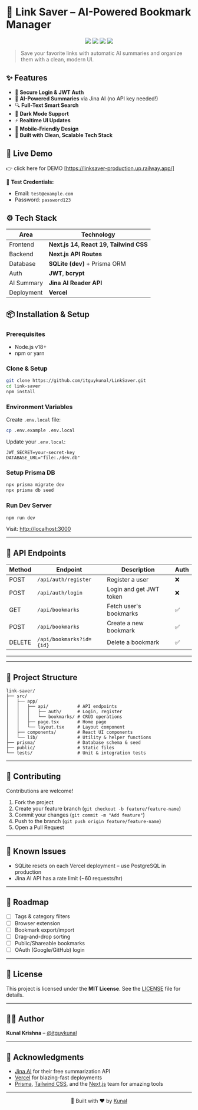 # 🔖 Link Saver – AI-Powered Bookmark Manager

<div align="center">
  <img src="https://img.shields.io/badge/Next.js-14-black?style=for-the-badge&logo=next.js" />
  <img src="https://img.shields.io/badge/React-19-61DAFB?style=for-the-badge&logo=react" />
  <img src="https://img.shields.io/badge/Tailwind-3.4-38B2AC?style=for-the-badge&logo=tailwind-css" />
  <img src="https://img.shields.io/badge/Prisma-ORM-2D3748?style=for-the-badge&logo=prisma" />
</div>

> Save your favorite links with automatic AI summaries and organize them with a clean, modern UI.

## ✨ Features

- 🔐 **Secure Login & JWT Auth**
- 🤖 **AI-Powered Summaries** via Jina AI (no API key needed!)
- 🔍 **Full-Text Smart Search**
- 🌙 **Dark Mode Support**
- ⚡ **Realtime UI Updates**
- 📱 **Mobile-Friendly Design**
- 🧠 **Built with Clean, Scalable Tech Stack**

## 🚀 Live Demo

👉 click here for DEMO [https://linksaver-production.up.railway.app/]

🧪 **Test Credentials:**
- Email: `test@example.com`
- Password: `password123`


## ⚙️ Tech Stack

| Area         | Technology                  |
|--------------|-----------------------------|
| Frontend     | **Next.js 14**, **React 19**, **Tailwind CSS** |
| Backend      | **Next.js API Routes**      |
| Database     | **SQLite (dev)** + Prisma ORM |
| Auth         | **JWT**, **bcrypt**         |
| AI Summary   | **Jina AI Reader API**      |
| Deployment   | **Vercel**                  |


## 📦 Installation & Setup

### Prerequisites

- Node.js v18+
- npm or yarn

### Clone & Setup

```bash
git clone https://github.com/itguykunal/LinkSaver.git
cd link-saver
npm install
````

### Environment Variables

Create `.env.local` file:

```bash
cp .env.example .env.local
```

Update your `.env.local`:

```env
JWT_SECRET=your-secret-key
DATABASE_URL="file:./dev.db"
```

### Setup Prisma DB

```bash
npx prisma migrate dev
npx prisma db seed
```

### Run Dev Server

```bash
npm run dev
```

Visit: [http://localhost:3000](http://localhost:3000)

---

## 🔧 API Endpoints

| Method | Endpoint                 | Description             | Auth |
| ------ | ------------------------ | ----------------------- | ---- |
| POST   | `/api/auth/register`     | Register a user         | ❌    |
| POST   | `/api/auth/login`        | Login and get JWT token | ❌    |
| GET    | `/api/bookmarks`         | Fetch user's bookmarks  | ✅    |
| POST   | `/api/bookmarks`         | Create a new bookmark   | ✅    |
| DELETE | `/api/bookmarks?id={id}` | Delete a bookmark       | ✅    |

---

---

## 📁 Project Structure

```
link-saver/
├── src/
│   ├── app/
│   │   ├── api/           # API endpoints
│   │   │   ├── auth/      # Login, register
│   │   │   └── bookmarks/ # CRUD operations
│   │   ├── page.tsx       # Home page
│   │   └── layout.tsx     # Layout component
│   ├── components/        # React UI components
│   └── lib/               # Utility & helper functions
├── prisma/                # Database schema & seed
├── public/                # Static files
└── tests/                 # Unit & integration tests
```

---

## 🤝 Contributing

Contributions are welcome!

1. Fork the project
2. Create your feature branch (`git checkout -b feature/feature-name`)
3. Commit your changes (`git commit -m "Add feature"`)
4. Push to the branch (`git push origin feature/feature-name`)
5. Open a Pull Request

---

## 🐛 Known Issues

* SQLite resets on each Vercel deployment – use PostgreSQL in production
* Jina AI API has a rate limit (\~60 requests/hr)

---

## 🚧 Roadmap

* [ ] Tags & category filters
* [ ] Browser extension
* [ ] Bookmark export/import
* [ ] Drag-and-drop sorting
* [ ] Public/Shareable bookmarks
* [ ] OAuth (Google/GitHub) login

---

## 📝 License

This project is licensed under the **MIT License**.
See the [LICENSE](LICENSE) file for details.

---

## 👨‍💻 Author

**Kunal Krishna** – [@itguykunal](https://github.com/itguykunal)

---

## 🙏 Acknowledgments

* [Jina AI](https://jina.ai/) for their free summarization API
* [Vercel](https://vercel.com) for blazing-fast deployments
* [Prisma](https://prisma.io), [Tailwind CSS](https://tailwindcss.com), and the [Next.js](https://nextjs.org) team for amazing tools

---

<div align="center">
  🚀 Built with ❤️ by <a href="https://github.com/itguykunal">Kunal</a>
</div>
